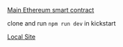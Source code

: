 [Main Ethereum smart contract](./kickstart)

clone and run 
```npm run dev```
in kickstart

[Local Site](http://localhost:3000)
